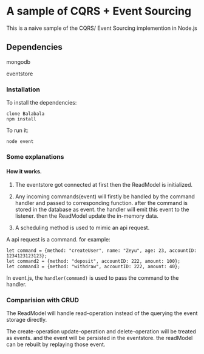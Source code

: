 # A sample of CQRS + Event Sourcing

This is a naive sample of the CQRS/ Event Sourcing implemention in Node.js
## Dependencies

mongodb

eventstore

### Installation

To install the dependencies:
```
clone Balabala
npm install
```
To run it:
```
node event
```
### Some explanations

#### How it works.

1.  The eventstore got connected at first then the ReadModel is initialized.

2.  Any incoming commands(event) will firstly be handled by the command handler and passed to corresponding function. 
after the command is stored in the database as event. the handler will emit this event to the listener. then the ReadModel
update the in-memory data.
3.  A scheduling method is used to mimic an api request.

A api request is a command. for example:
```
let command = {method: "createUser", name: "Zeyu", age: 23, accountID: 1234123123123};
let command2 = {method: "deposit", accountID: 222, amount: 100};
let command3 = {method: "withdraw", accountID: 222, amount: 40};

```
In event.js, the  ```handler(command)``` is used to pass the command to the handler.

###  Comparision with CRUD

The ReadModel will handle read-operation instead of the querying the event storage directly.

The create-operation update-operation and delete-operation will be treated as events. and the event will be persisted in the eventstore.
the readModel can be rebuilt by replaying those event.




